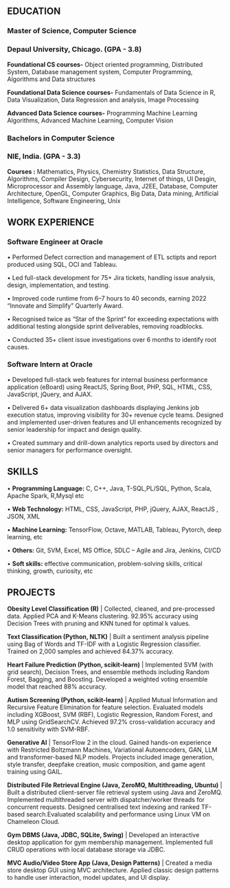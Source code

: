 ## EDUCATION

### Master of Science, Computer Science
### Depaul University, Chicago. (GPA - 3.8)

**Foundational CS courses-** Object oriented programming, Distributed System, Database management system, Computer Programming, Algorithms and Data structures

**Foundational Data Science courses-** Fundamentals of Data Science in R, Data Visualization, Data Regression and analysis, Image Processing 

**Advanced Data Science courses-** Programming Machine Learning Algorithms, Advanced Machine Learning, Computer Vision

### Bachelors in Computer Science
### NIE, India. (GPA - 3.3)

**Courses :** Mathematics, Physics, Chemistry Statistics, Data Structure, Algorithms, Compiler Design, Cybersecurity, Internet of things, UI Desgin, Microprocessor and Assembly language, Java, J2EE, Database, Computer Architecture, OpenGL, Computer Graphics, Big Data, Data mining, Artificial Intelligence, Software Engineering, Unix

## WORK EXPERIENCE
### Software Engineer at Oracle

•	Performed Defect correction and management of ETL sctipts and report produced using SQL, OCI and Tableau. 

•	Led full-stack development for 75+ Jira tickets, handling issue analysis, design, implementation, and testing.

•	Improved code runtime from 6–7 hours to 40 seconds, earning 2022 “Innovate and Simplify” Quarterly Award.

•	Recognised twice as “Star of the Sprint” for exceeding expectations with additional testing alongside sprint deliverables, removing roadblocks. 

•	Conducted 35+ client issue investigations over 6 months to identify root causes.

### Software Intern at Oracle

•	Developed full-stack web features for internal business performance application (eBoard) using ReactJS, Spring Boot, PHP, SQL, HTML, CSS, JavaScript, jQuery, and AJAX.

•	Delivered 6+ data visualization dashboards displaying Jenkins job execution status, improving visibility for 30+ revenue cycle teams. Designed and implemented user-driven features and UI enhancements recognized by senior leadership for impact and design quality.

•	Created summary and drill-down analytics reports used by directors and senior managers for performance oversight.

## SKILLS 
•	**Programming Language:** C, C++, Java, T-SQL,PL/SQL, Python, Scala, Apache Spark, R,Mysql etc

•	**Web Technology:** HTML, CSS, JavaScript, PHP, jQuery, AJAX, ReactJS , JSON, XML

•	**Machine Learning:** TensorFlow, Octave, MATLAB,  Tableau, Pytorch, deep learning, etc

•	**Others:** Git, SVM, Excel, MS Office, SDLC – Agile and Jira, Jenkins, CI/CD

•	**Soft skills:** effective communication, problem-solving skills, critical thinking, growth, curiosity, etc

## PROJECTS 

**Obesity Level Classification (R)** | Collected, cleaned, and pre-processed data. Applied PCA and K-Means clustering. 92.95% accuracy using Decision Trees with pruning and KNN tuned for optimal k values.

**Text Classification (Python, NLTK)** | Built a sentiment analysis pipeline using Bag of Words and TF-IDF with a Logistic Regression classifier. Trained on 2,000 samples and achieved 84.37% accuracy.

**Heart Failure Prediction (Python, scikit-learn)** | Implemented SVM (with grid search), Decision Trees, and ensemble methods including Random Forest, Bagging, and Boosting. Developed a weighted voting ensemble model that reached 88% accuracy.

**Autism Screening (Python, scikit-learn)** | Applied Mutual Information and Recursive Feature Elimination for feature selection. Evaluated models including XGBoost, SVM (RBF), Logistic Regression, Random Forest, and MLP using GridSearchCV. Achieved 97.2% cross-validation accuracy and 1.0 sensitivity with SVM-RBF.

**Generative AI** | TensorFlow 2 in the cloud. Gained hands-on experience with Restricted Boltzmann Machines, Variational Autoencoders, GAN, LLM and transformer-based NLP models. Projects included image generation, style transfer, deepfake creation, music composition, and game agent training using GAIL.

**Distributed File Retrieval Engine (Java, ZeroMQ, Multithreading, Ubuntu)** |  Built a distributed client-server file retrieval system using Java and ZeroMQ. Implemented multithreaded server with dispatcher/worker threads for concurrent requests. Designed centralised text indexing and ranked TF-based search.Evaluated scalability and performance using Linux VM on Chameleon Cloud.

**Gym DBMS (Java, JDBC, SQLite, Swing)** | Developed an interactive desktop application for gym membership management. Implemented full CRUD operations with local database storage via JDBC.

**MVC Audio/Video Store App (Java, Design Patterns)** | Created a media store desktop GUI using MVC architecture. Applied classic design patterns to handle user interaction, model updates, and UI display.



